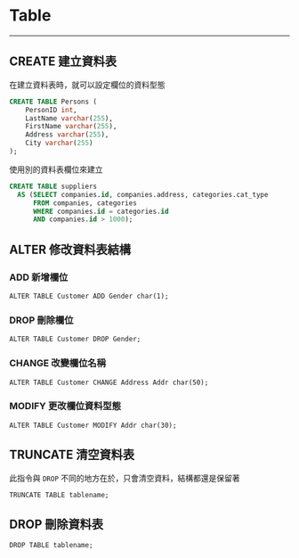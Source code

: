 # Table

---

## CREATE 建立資料表

在建立資料表時，就可以設定欄位的資料型態

```SQL
CREATE TABLE Persons (
    PersonID int,
    LastName varchar(255),
    FirstName varchar(255),
    Address varchar(255),
    City varchar(255) 
);
```

使用別的資料表欄位來建立

```SQL
CREATE TABLE suppliers
  AS (SELECT companies.id, companies.address, categories.cat_type
      FROM companies, categories
      WHERE companies.id = categories.id
      AND companies.id > 1000);
```

## ALTER 修改資料表結構

### ADD 新增欄位

```
ALTER TABLE Customer ADD Gender char(1);
```

### DROP 刪除欄位

```
ALTER TABLE Customer DROP Gender;
```

### CHANGE 改變欄位名稱

```
ALTER TABLE Customer CHANGE Address Addr char(50);
```

### MODIFY 更改欄位資料型態

```
ALTER TABLE Customer MODIFY Addr char(30);
```

## TRUNCATE 清空資料表

此指令與 `DROP` 不同的地方在於，只會清空資料，結構都還是保留著

```
TRUNCATE TABLE tablename;
```

## DROP 刪除資料表

```
DROP TABLE tablename;
```



